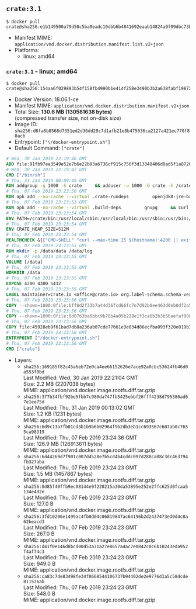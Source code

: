 ## `crate:3.1`

```console
$ docker pull crate@sha256:e1b149500a79d50c5ba0eadc10dbb6b4841692eaab14824a9f09dbc73bbeb45d
```

-	Manifest MIME: `application/vnd.docker.distribution.manifest.list.v2+json`
-	Platforms:
	-	linux; amd64

### `crate:3.1` - linux; amd64

```console
$ docker pull crate@sha256:154aa6f029893b54f158fb4990b1e414f258e3490b3b2a638fabf19872c80b68
```

-	Docker Version: 18.06.1-ce
-	Manifest MIME: `application/vnd.docker.distribution.manifest.v2+json`
-	Total Size: **130.6 MB (130581638 bytes)**  
	(compressed transfer size, not on-disk size)
-	Image ID: `sha256:d6fa6b8568d7351ed2d36dd29c7d1afb21e8b475636ca2127a421ec770f88acb`
-	Entrypoint: `["\/docker-entrypoint.sh"]`
-	Default Command: `["crate"]`

```dockerfile
# Wed, 30 Jan 2019 22:19:46 GMT
ADD file:91fb97ea3549e52e7b6e22b93a6736cf915c756f3d13348406d8ad5f1a872680 in / 
# Wed, 30 Jan 2019 22:19:47 GMT
CMD ["/bin/sh"]
# Thu, 31 Jan 2019 00:09:49 GMT
RUN addgroup -g 1000 -S crate     && adduser -u 1000 -G crate -h /crate -S crate
# Thu, 07 Feb 2019 23:23:50 GMT
RUN apk add --no-cache --virtual .crate-rundeps         openjdk8-jre-base         python3         openssl         curl         coreutils     && apk add --no-cache --virtual .build-deps         gnupg         tar     && curl -fSL -O https://cdn.crate.io/downloads/releases/crate-3.1.6.tar.gz     && curl -fSL -O https://cdn.crate.io/downloads/releases/crate-3.1.6.tar.gz.asc     && export GNUPGHOME="$(mktemp -d)"     && gpg --keyserver hkp://keyserver.ubuntu.com:80 --recv-keys 90C23FC6585BC0717F8FBFC37FAAE51A06F6EAEB     && gpg --batch --verify crate-3.1.6.tar.gz.asc crate-3.1.6.tar.gz     && rm -rf "$GNUPGHOME" crate-3.1.6.tar.gz.asc     && tar -xf crate-3.1.6.tar.gz -C /crate --strip-components=1     && rm crate-3.1.6.tar.gz     && ln -sf /usr/bin/python3 /usr/bin/python     && apk del .build-deps
# Thu, 07 Feb 2019 23:23:53 GMT
RUN apk add --no-cache --virtual .build-deps         gnupg     && curl -fSL -O https://cdn.crate.io/downloads/releases/crash_standalone_0.24.2    && curl -fSL -O https://cdn.crate.io/downloads/releases/crash_standalone_0.24.2.asc     && export GNUPGHOME="$(mktemp -d)"     && gpg --keyserver hkp://keyserver.ubuntu.com:80 --recv-keys 90C23FC6585BC0717F8FBFC37FAAE51A06F6EAEB     && gpg --batch --verify crash_standalone_0.24.2.asc crash_standalone_0.24.2     && rm -rf "$GNUPGHOME" crash_standalone_0.24.2.asc     && mv crash_standalone_0.24.2 /usr/local/bin/crash     && chmod +x /usr/local/bin/crash     && apk del .build-deps
# Thu, 07 Feb 2019 23:23:54 GMT
ENV PATH=/crate/bin:/usr/local/sbin:/usr/local/bin:/usr/sbin:/usr/bin:/sbin:/bin
# Thu, 07 Feb 2019 23:23:54 GMT
ENV CRATE_HEAP_SIZE=512M
# Thu, 07 Feb 2019 23:23:54 GMT
HEALTHCHECK &{["CMD-SHELL" "curl --max-time 25 $(hostname):4200 || exit 1"] "30s" "30s" "0s" '\x00'}
# Thu, 07 Feb 2019 23:23:55 GMT
RUN mkdir -p /data/data /data/log
# Thu, 07 Feb 2019 23:23:55 GMT
VOLUME [/data]
# Thu, 07 Feb 2019 23:23:55 GMT
WORKDIR /data
# Thu, 07 Feb 2019 23:23:55 GMT
EXPOSE 4200 4300 5432
# Thu, 07 Feb 2019 23:23:55 GMT
LABEL maintainer=Crate.io <office@crate.io> org.label-schema.schema-version=1.0 org.label-schema.build-date=2019-02-07T11:22:48.301309289+00:00 org.label-schema.name=crate org.label-schema.description=CrateDB is a distributed SQL database handles massive amounts of machine data in real-time. org.label-schema.url=https://crate.io/products/cratedb/ org.label-schema.vcs-url=https://github.com/crate/docker-crate org.label-schema.vendor=Crate.io org.label-schema.version=3.1.6
# Thu, 07 Feb 2019 23:23:56 GMT
COPY --chown=1000:0file:bff8d2f33b7a44d36fcd66fc7e7d92b0ee463d0eb0df2a56e42511d4f1b3e9b2 in /crate/config/crate.yml 
# Thu, 07 Feb 2019 23:23:56 GMT
COPY --chown=1000:0file:0d0763ba6bbc9b78b4a05b228e1f3ca6b2b3b56aefaf888ab848f021062291d1 in /crate/config/log4j2.properties 
# Thu, 07 Feb 2019 23:23:56 GMT
COPY file:45928eb9f61bad7db8a236ab07cde77661e3e034d86ecfba093f320e019b3ce0 in /docker-entrypoint.sh 
# Thu, 07 Feb 2019 23:23:56 GMT
ENTRYPOINT ["/docker-entrypoint.sh"]
# Thu, 07 Feb 2019 23:23:56 GMT
CMD ["crate"]
```

-	Layers:
	-	`sha256:169185f82c45a6eb72e0ca4ee66152626e7ace92a0cbc53624fb46d0a553f0bd`  
		Last Modified: Wed, 30 Jan 2019 22:21:04 GMT  
		Size: 2.2 MB (2207038 bytes)  
		MIME: application/vnd.docker.image.rootfs.diff.tar.gzip
	-	`sha256:377b34fbf92be5fbb7c980da747fb5425ebbf26fff4238d795386ad67e1ee75d`  
		Last Modified: Thu, 31 Jan 2019 00:13:02 GMT  
		Size: 1.2 KB (1231 bytes)  
		MIME: application/vnd.docker.image.rootfs.diff.tar.gzip
	-	`sha256:6d9c13a7fb01cd3b1b9b6b02964f9b2db3eb1cc693567c607ab0c7655ca98319`  
		Last Modified: Thu, 07 Feb 2019 23:24:36 GMT  
		Size: 126.9 MB (126913611 bytes)  
		MIME: application/vnd.docker.image.rootfs.diff.tar.gzip
	-	`sha256:6d44269d7f901c007d4528e7b5cd4b4cddc097d288ca08c3dc463794fb327aba`  
		Last Modified: Thu, 07 Feb 2019 23:24:23 GMT  
		Size: 1.5 MB (1457867 bytes)  
		MIME: application/vnd.docker.image.rootfs.diff.tar.gzip
	-	`sha256:0d85f40ffb9ec08144e9f220215a30da53895e252e2ffc625d0fcaa5134e4d2e`  
		Last Modified: Thu, 07 Feb 2019 23:24:23 GMT  
		Size: 127.0 B  
		MIME: application/vnd.docker.image.rootfs.diff.tar.gzip
	-	`sha256:3fd10206e1499ac4fb0d04c06819847ac64196b2d2437473ed0d4c8a62beacd3`  
		Last Modified: Thu, 07 Feb 2019 23:24:23 GMT  
		Size: 267.0 B  
		MIME: application/vnd.docker.image.rootfs.diff.tar.gzip
	-	`sha256:d41f0e146d8bcd00d53a71a27e8657a4ac7e0842c0c6b10243eda952f4af74c3`  
		Last Modified: Thu, 07 Feb 2019 23:24:23 GMT  
		Size: 949.0 B  
		MIME: application/vnd.docker.image.rootfs.diff.tar.gzip
	-	`sha256:ca83c7de83498fe34f8668544106737b94402de2e9776d1a5c58dcde811576ab`  
		Last Modified: Thu, 07 Feb 2019 23:24:23 GMT  
		Size: 548.0 B  
		MIME: application/vnd.docker.image.rootfs.diff.tar.gzip

